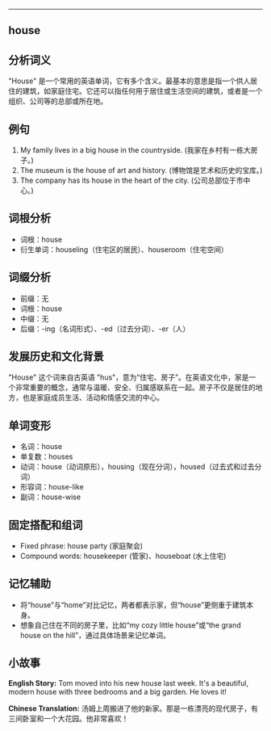 
---------------
## house
## 分析词义
"House" 是一个常用的英语单词，它有多个含义。最基本的意思是指一个供人居住的建筑，如家庭住宅。它还可以指任何用于居住或生活空间的建筑，或者是一个组织、公司等的总部或所在地。

## 例句
1. My family lives in a big house in the countryside. (我家在乡村有一栋大房子。)
2. The museum is the house of art and history. (博物馆是艺术和历史的宝库。)
3. The company has its house in the heart of the city. (公司总部位于市中心。)

## 词根分析
- 词根：house
- 衍生单词：houseling（住宅区的居民）、houseroom（住宅空间）

## 词缀分析
- 前缀：无
- 词根：house
- 中缀：无
- 后缀：-ing（名词形式）、-ed（过去分词）、-er（人）

## 发展历史和文化背景
"House" 这个词来自古英语 "hus"，意为“住宅、房子”。在英语文化中，家是一个非常重要的概念，通常与温暖、安全、归属感联系在一起。房子不仅是居住的地方，也是家庭成员生活、活动和情感交流的中心。

## 单词变形
- 名词：house
- 单复数：houses
- 动词：house（动词原形），housing（现在分词），housed（过去式和过去分词）
- 形容词：house-like
- 副词：house-wise

## 固定搭配和组词
- Fixed phrase: house party (家庭聚会)
- Compound words: housekeeper (管家)、houseboat (水上住宅)

## 记忆辅助
- 将“house”与“home”对比记忆，两者都表示家，但“house”更侧重于建筑本身。
- 想象自己住在不同的房子里，比如“my cozy little house”或“the grand house on the hill”，通过具体场景来记忆单词。

## 小故事
**English Story:**
Tom moved into his new house last week. It's a beautiful, modern house with three bedrooms and a big garden. He loves it!

**Chinese Translation:**
汤姆上周搬进了他的新家。那是一栋漂亮的现代房子，有三间卧室和一个大花园。他非常喜欢！

